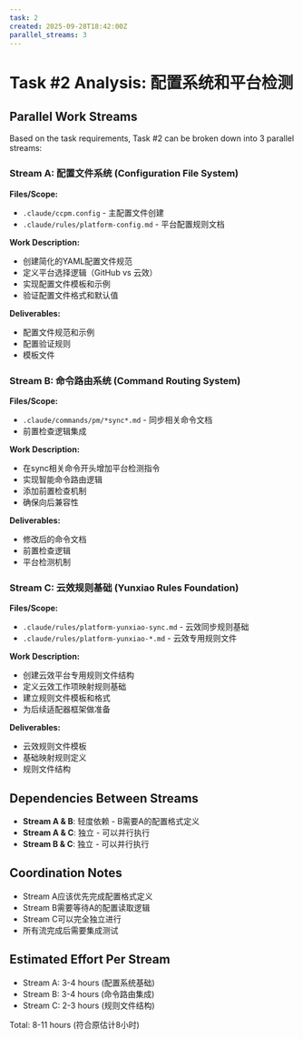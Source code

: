 ```yaml
---
task: 2
created: 2025-09-28T18:42:00Z
parallel_streams: 3
---
```


# Task #2 Analysis: 配置系统和平台检测

## Parallel Work Streams

Based on the task requirements, Task #2 can be broken down into 3 parallel streams:

### Stream A: 配置文件系统 (Configuration File System)
**Files/Scope:**
- `.claude/ccpm.config` - 主配置文件创建
- `.claude/rules/platform-config.md` - 平台配置规则文档

**Work Description:**
- 创建简化的YAML配置文件规范
- 定义平台选择逻辑（GitHub vs 云效）
- 实现配置文件模板和示例
- 验证配置文件格式和默认值

**Deliverables:**
- 配置文件规范和示例
- 配置验证规则
- 模板文件

### Stream B: 命令路由系统 (Command Routing System)
**Files/Scope:**
- `.claude/commands/pm/*sync*.md` - 同步相关命令文档
- 前置检查逻辑集成

**Work Description:**
- 在sync相关命令开头增加平台检测指令
- 实现智能命令路由逻辑
- 添加前置检查机制
- 确保向后兼容性

**Deliverables:**
- 修改后的命令文档
- 前置检查逻辑
- 平台检测机制

### Stream C: 云效规则基础 (Yunxiao Rules Foundation)
**Files/Scope:**
- `.claude/rules/platform-yunxiao-sync.md` - 云效同步规则基础
- `.claude/rules/platform-yunxiao-*.md` - 云效专用规则文件

**Work Description:**
- 创建云效平台专用规则文件结构
- 定义云效工作项映射规则基础
- 建立规则文件模板和格式
- 为后续适配器框架做准备

**Deliverables:**
- 云效规则文件模板
- 基础映射规则定义
- 规则文件结构

## Dependencies Between Streams

- **Stream A & B**: 轻度依赖 - B需要A的配置格式定义
- **Stream A & C**: 独立 - 可以并行执行
- **Stream B & C**: 独立 - 可以并行执行

## Coordination Notes

- Stream A应该优先完成配置格式定义
- Stream B需要等待A的配置读取逻辑
- Stream C可以完全独立进行
- 所有流完成后需要集成测试

## Estimated Effort Per Stream

- Stream A: 3-4 hours (配置系统基础)
- Stream B: 3-4 hours (命令路由集成)
- Stream C: 2-3 hours (规则文件结构)

Total: 8-11 hours (符合原估计8小时)